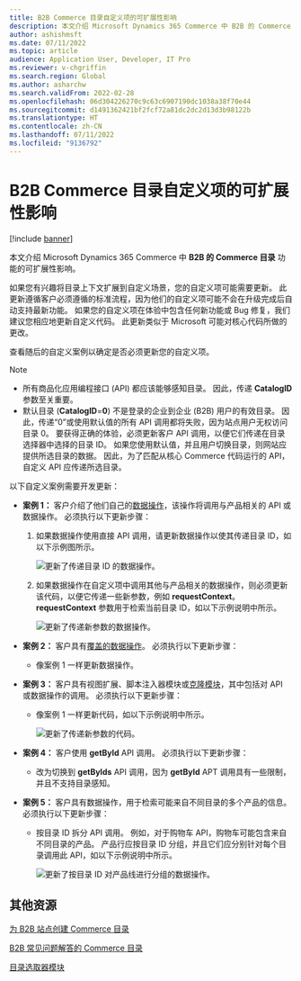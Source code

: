 ```yaml
---
title: B2B Commerce 目录自定义项的可扩展性影响
description: 本文介绍 Microsoft Dynamics 365 Commerce 中 B2B 的 Commerce 目录功能的可扩展性影响。
author: ashishmsft
ms.date: 07/11/2022
ms.topic: article
audience: Application User, Developer, IT Pro
ms.reviewer: v-chgriffin
ms.search.region: Global
ms.author: asharchw
ms.search.validFrom: 2022-02-28
ms.openlocfilehash: 06d304226270c9c63c6907190dc1038a38f70e44
ms.sourcegitcommit: d1491362421bf2fcf72a81dc2dc2d13d3b98122b
ms.translationtype: HT
ms.contentlocale: zh-CN
ms.lasthandoff: 07/11/2022
ms.locfileid: "9136792"
---
```

# <a name="extensibility-impact-of-commerce-catalogs-for-b2b-customizations"></a>B2B Commerce 目录自定义项的可扩展性影响

[!include [banner](includes/banner.md)]

本文介绍 Microsoft Dynamics 365 Commerce 中 **B2B 的 Commerce 目录** 功能的可扩展性影响。

如果您有兴趣将目录上下文扩展到自定义场景，您的自定义项可能需要更新。 此更新遵循客户必须遵循的标准流程，因为他们的自定义项可能不会在升级完成后自动支持最新功能。 如果您的自定义项在体验中包含任何新功能或 Bug 修复，我们建议您相应地更新自定义代码。 此更新类似于 Microsoft 可能对核心代码所做的更改。

查看随后的自定义案例以确定是否必须更新您的自定义项。

> [!NOTE]
> - 所有商品化应用编程接口 (API) 都应该能够感知目录。 因此，传递 **CatalogID** 参数至关重要。
> - 默认目录 (**CatalogID**=**0**) 不是登录的企业到企业 (B2B) 用户的有效目录。 因此，传递“0”或使用默认值的所有 API 调用都将失败，因为站点用户无权访问目录 0。 要获得正确的体验，必须更新客户 API 调用，以便它们传递在目录选择器中选择的目录 ID。 如果您使用默认值，并且用户切换目录，则网站应提供所选目录的数据。 因此，为了匹配从核心 Commerce 代码运行的 API，自定义 API 应传递所选目录。

以下自定义案例需要开发更新：

- **案例 1：** 客户介绍了他们自己的[数据操作](e-commerce-extensibility/data-actions.md)，该操作将调用与产品相关的 API 或数据操作。 必须执行以下更新步骤：

    1. 如果数据操作使用直接 API 调用，请更新数据操作以使其传递目录 ID，如以下示例图所示。

        ![更新了传递目录 ID 的数据操作。](./media/customization1_a.png)

    1. 如果数据操作在自定义项中调用其他与产品相关的数据操作，则必须更新该代码，以便它传递一些新参数，例如 **requestContext**。 **requestContext** 参数用于检索当前目录 ID，如以下示例说明中所示。

        ![更新了传递新参数的数据操作。](./media/customization1_b.png)

- **案例 2：** 客户具有[覆盖的数据操作](e-commerce-extensibility/data-action-overrides.md)。 必须执行以下更新步骤：

    - 像案例 1 一样更新数据操作。

- **案例 3：** 客户具有视图扩展、脚本注入器模块或[克隆模块](e-commerce-extensibility/modules-overview.md#clone-a-module-library-module)，其中包括对 API 或数据操作的调用。 必须执行以下更新步骤：

    - 像案例 1 一样更新代码，如以下示例说明中所示。

       ![更新了传递新参数的代码。](./media/customization3.png)

- **案例 4：** 客户使用 **getById** API 调用。 必须执行以下更新步骤：

    - 改为切换到 **getByIds** API 调用，因为 **getById** APT 调用具有一些限制，并且不支持目录感知。

- **案例 5：** 客户具有数据操作，用于检索可能来自不同目录的多个产品的信息。 必须执行以下更新步骤：

    - 按目录 ID 拆分 API 调用。 例如，对于购物车 API，购物车可能包含来自不同目录的产品。 产品行应按目录 ID 分组，并且它们应分别针对每个目录调用此 API，如以下示例说明中所示。

        ![更新了按目录 ID 对产品线进行分组的数据操作。](./media/customization5.png)

## <a name="additional-resources"></a>其他资源

[为 B2B 站点创建 Commerce 目录](catalogs-b2b-sites.md)

[B2B 常见问题解答的 Commerce 目录](catalogs-b2b-sites-FAQ.md)

[目录选取器模块](catalog-picker.md)
